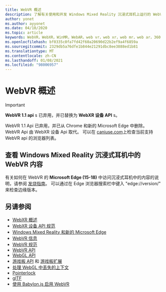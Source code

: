 ```yaml
---
title: WebVR 概述
description: 了解有关使用和开发 Windows Mixed Reality 沉浸式耳机上运行的 WebVR 应用程序的基础知识。
author: yonet
ms.author: ayyonet
ms.date: 04/10/2020
ms.topic: article
keywords: WebVR，WebXR，WinMR，WebAR，web vr，web xr，web mr，web ar，360，360视频，360视频，360照片，360照片，360内容，沉浸式 web，immersiveweb，IW
ms.openlocfilehash: bf0335c0fa7fd42f60a20690d22b2ef9a4f6859a
ms.sourcegitcommit: 2329db5a76dfe1b844e21291dbc8ee3888ed1b81
ms.translationtype: MT
ms.contentlocale: zh-CN
ms.lasthandoff: 01/08/2021
ms.locfileid: "98006957"
---
```

# <a name="webvr-overview"></a>WebVR 概述

> [!IMPORTANT]
> **WebVR 1.1 api** s 已弃用，并已替换为 **WebXR 设备 API** s。

WebVR 1.1 Api 已弃用，并已从 Chrome 和新的 Microsoft Edge 中删除。 WebVR Api 由 WebXR 设备 Api 取代。 可以在 [caniuse.com](https://caniuse.com/#search=webvr)上检查当前支持 WebVR api 的浏览器列表。

## <a name="viewing-webvr-content-in-windows-mixed-reality-immersive-headsets"></a>查看 Windows Mixed Reality 沉浸式耳机中的 WebVR 内容

有关如何在 WebVR 的 **Microsoft Edge (15-18)** 中访问沉浸式耳机中的内容的说明，请参阅 [发烧指南](https://docs.microsoft.com/windows/mixed-reality/enthusiast-guide/webvr)。 可以通过在 Edge 浏览器搜索栏中键入 "edge://version/" 来检查边缘版本。

## <a name="see-also"></a>另请参阅

* [WebXR 概述](webxr-overview.md)
* [WebXR 设备 API 规范](https://immersive-web.github.io/webxr/)
* [Windows Mixed Reality 和新的 Microsoft Edge](https://docs.microsoft.com/windows/mixed-reality/new-microsoft-edge)
* [WebVR 信息](https://webvr.info)
* [WebVR 规范](https://w3c.github.io/webvr/)
* [WebVR API](https://msdn.microsoft.com/library/mt806281(v=vs.85).aspx)
* [WebGL API](https://msdn.microsoft.com/library/bg182648(v=vs.85).aspx)
* [游戏板 API](https://msdn.microsoft.com/library/dn743630(v=vs.85).aspx) 和 [游戏板扩展](https://w3c.github.io/gamepad/extensions.html)
* [处理 WebGL 中丢失的上下文](https://www.khronos.org/webgl/wiki/HandlingContextLost)
* [Pointerlock](https://www.w3.org/TR/pointerlock/)
* [glTF](https://www.khronos.org/gltf)
* [使用 Babylon.js 启用 WebVR](https://docs.microsoft.com/windows/uwp/get-started/adding-webvr-to-a-babylonjs-game)

